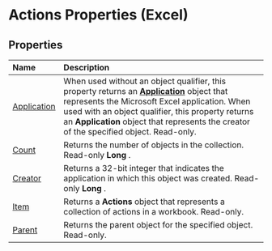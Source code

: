 
# Actions Properties (Excel)

## Properties



|**Name**|**Description**|
|:-----|:-----|
|[Application](c588cb7b-5e0d-e24c-bfc3-357d1966ed21.md)|When used without an object qualifier, this property returns an  **[Application](19b73597-5cf9-4f56-8227-b5211f657f6f.md)** object that represents the Microsoft Excel application. When used with an object qualifier, this property returns an **Application** object that represents the creator of the specified object. Read-only.|
|[Count](56c57de8-104b-5e44-3e4c-a5d1c8b6e10a.md)|Returns the number of objects in the collection. Read-only  **Long** .|
|[Creator](453bcc61-d054-47b8-3447-f2896c343699.md)|Returns a 32-bit integer that indicates the application in which this object was created. Read-only  **Long** .|
|[Item](dc909b69-abdf-d84f-2462-738c309cb3d3.md)|Returns a  **Actions** object that represents a collection of actions in a workbook. Read-only.|
|[Parent](33d471eb-81f7-465d-12df-548d04554d96.md)|Returns the parent object for the specified object. Read-only.|
